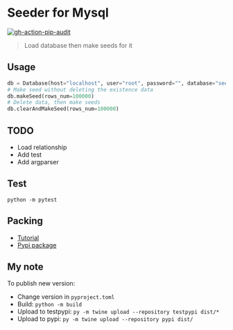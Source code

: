 # Seeder for Mysql
[![gh-action-pip-audit](https://github.com/conlacda/auto-seeder/actions/workflows/gh-action-pip-audit.yml/badge.svg)](https://github.com/conlacda/auto-seeder/actions/workflows/gh-action-pip-audit.yml)

> Load database then make seeds for it

## Usage
```python
db = Database(host="localhost", user="root", password="", database="seed")
# Make seed without deleting the existence data
db.makeSeed(rows_num=100000)
# Delete data, then make seeds
db.clearAndMakeSeed(rows_num=100000)
```

## TODO
* Load relationship
* Add test
* Add argparser

## Test

```shell
python -m pytest
```

## Packing
* [Tutorial](https://packaging.python.org/en/latest/tutorials/packaging-projects/)
* [Pypi package](https://pypi.org/project/database-seeder/0.0.1/)

## My note
To publish new version:
* Change version in `pyproject.toml`
* Build: `python -m build`
* Upload to testpypi: `py -m twine upload --repository testpypi dist/*`
* Upload to pypi: `py -m twine upload --repository pypi dist/`